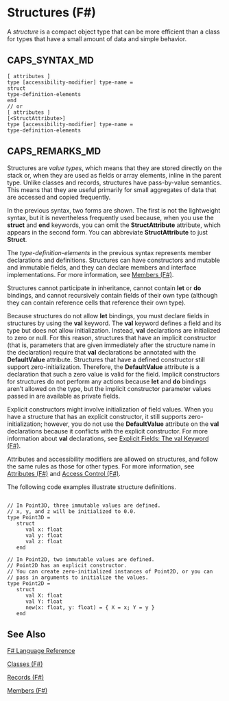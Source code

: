 # Structures (F#)

A *structure* is a compact object type that can be more efficient than a class for types that have a small amount of data and simple behavior.


## CAPS_SYNTAX_MD

```
[ attributes ]
type [accessibility-modifier] type-name =
struct
type-definition-elements
end
// or
[ attributes ]
[<StructAttribute>]
type [accessibility-modifier] type-name =
type-definition-elements
```

## CAPS_REMARKS_MD
Structures are *value types*, which means that they are stored directly on the stack or, when they are used as fields or array elements, inline in the parent type. Unlike classes and records, structures have pass-by-value semantics. This means that they are useful primarily for small aggregates of data that are accessed and copied frequently.

In the previous syntax, two forms are shown. The first is not the lightweight syntax, but it is nevertheless frequently used because, when you use the **struct** and **end** keywords, you can omit the **StructAttribute** attribute, which appears in the second form. You can abbreviate **StructAttribute** to just **Struct**.

The *type-definition-elements* in the previous syntax represents member declarations and definitions. Structures can have constructors and mutable and immutable fields, and they can declare members and interface implementations. For more information, see [Members &#40;F&#35;&#41;](Members+%28F%23%29.md).

Structures cannot participate in inheritance, cannot contain **let** or **do** bindings, and cannot recursively contain fields of their own type (although they can contain reference cells that reference their own type).

Because structures do not allow **let** bindings, you must declare fields in structures by using the **val** keyword. The **val** keyword defines a field and its type but does not allow initialization. Instead, **val** declarations are initialized to zero or null. For this reason, structures that have an implicit constructor (that is, parameters that are given immediately after the structure name in the declaration) require that **val** declarations be annotated with the **DefaultValue** attribute. Structures that have a defined constructor still support zero-initialization. Therefore, the **DefaultValue** attribute is a declaration that such a zero value is valid for the field. Implicit constructors for structures do not perform any actions because **let** and **do** bindings aren’t allowed on the type, but the implicit constructor parameter values passed in are available as private fields.

Explicit constructors might involve initialization of field values. When you have a structure that has an explicit constructor, it still supports zero-initialization; however, you do not use the **DefaultValue** attribute on the **val** declarations because it conflicts with the explicit constructor. For more information about **val** declarations, see [Explicit Fields: The val Keyword &#40;F&#35;&#41;](Explicit+Fields%3A+The+val+Keyword+%28F%23%29.md).

Attributes and accessibility modifiers are allowed on structures, and follow the same rules as those for other types. For more information, see [Attributes &#40;F&#35;&#41;](Attributes+%28F%23%29.md) and [Access Control &#40;F&#35;&#41;](Access+Control+%28F%23%29.md).

The following code examples illustrate structure definitions.

```

// In Point3D, three immutable values are defined.
// x, y, and z will be initialized to 0.0.
type Point3D =
   struct
      val x: float
      val y: float
      val z: float
   end

// In Point2D, two immutable values are defined.
// Point2D has an explicit constructor.
// You can create zero-initialized instances of Point2D, or you can
// pass in arguments to initialize the values.
type Point2D =
   struct
      val X: float
      val Y: float
      new(x: float, y: float) = { X = x; Y = y }
   end
```

    
## See Also
[F&#35; Language Reference](F%23+Language+Reference.md)

[Classes &#40;F&#35;&#41;](Classes+%28F%23%29.md)

[Records &#40;F&#35;&#41;](Records+%28F%23%29.md)

[Members &#40;F&#35;&#41;](Members+%28F%23%29.md)

